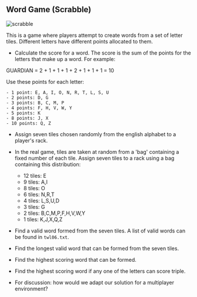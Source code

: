 Word Game (Scrabble)
--------------------
![scrabble](https://www.word-grabber.com/3/m/2012/02/scrabble-rack-with-tiles.jpg)

This is a game where players attempt to create words from a set of letter tiles.  Different letters have different points allocated to them.

* Calculate the score for a word. The score is the sum of the points for the letters that make up a word. For example:

GUARDIAN = 2 + 1 + 1 + 1 + 2 + 1 + 1 + 1 = 10

Use these points for each letter:

    - 1 point: E, A, I, O, N, R, T, L, S, U
    - 2 points: D, G
    - 3 points: B, C, M, P
    - 4 points: F, H, V, W, Y
    - 5 points: K
    - 8 points: J, X
    - 10 points: Q, Z

* Assign seven tiles chosen randomly from the english alphabet to a player's rack.
* In the real game, tiles are taken at random from a 'bag' containing a fixed number of each tile. Assign seven tiles to a rack using a bag containing this distribution:

	 - 12 tiles: E
	 - 9 tiles: A,I
	 - 8 tiles: O
	 - 6 tiles: N,R,T
	 - 4 tiles: L,S,U,D
	 - 3 tiles: G
	 - 2 tiles: B,C,M,P,F,H,V,W,Y
	 - 1 tiles: K,J,X,Q,Z

* Find a valid word formed from the seven tiles. A list of valid words can be found in `twl06.txt`.
* Find the longest valid word that can be formed from the seven tiles.
* Find the highest scoring word that can be formed.
* Find the highest scoring word if any one of the letters can score triple.
* For discussion: how would we adapt our solution for a multiplayer environment?
